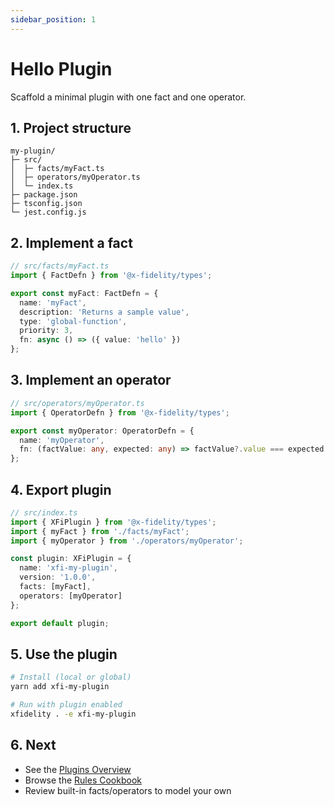 ```yaml
---
sidebar_position: 1
---
```


# Hello Plugin

Scaffold a minimal plugin with one fact and one operator.

## 1. Project structure

```
my-plugin/
├─ src/
│  ├─ facts/myFact.ts
│  ├─ operators/myOperator.ts
│  └─ index.ts
├─ package.json
├─ tsconfig.json
└─ jest.config.js
```

## 2. Implement a fact

```ts
// src/facts/myFact.ts
import { FactDefn } from '@x-fidelity/types';

export const myFact: FactDefn = {
  name: 'myFact',
  description: 'Returns a sample value',
  type: 'global-function',
  priority: 3,
  fn: async () => ({ value: 'hello' })
};
```

## 3. Implement an operator

```ts
// src/operators/myOperator.ts
import { OperatorDefn } from '@x-fidelity/types';

export const myOperator: OperatorDefn = {
  name: 'myOperator',
  fn: (factValue: any, expected: any) => factValue?.value === expected
};
```

## 4. Export plugin

```ts
// src/index.ts
import { XFiPlugin } from '@x-fidelity/types';
import { myFact } from './facts/myFact';
import { myOperator } from './operators/myOperator';

const plugin: XFiPlugin = {
  name: 'xfi-my-plugin',
  version: '1.0.0',
  facts: [myFact],
  operators: [myOperator]
};

export default plugin;
```

## 5. Use the plugin

```bash
# Install (local or global)
yarn add xfi-my-plugin

# Run with plugin enabled
xfidelity . -e xfi-my-plugin
```

## 6. Next

- See the [Plugins Overview](./overview)
- Browse the [Rules Cookbook](../rules/rules-cookbook)
- Review built-in facts/operators to model your own

